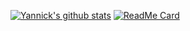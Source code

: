 <!--
**yannickgloster/yannickgloster** is a ✨ _special_ ✨ repository because its `README.md` (this file) appears on your GitHub profile.

Here are some ideas to get you started:

- 🔭 I’m currently working on ...
- 🌱 I’m currently learning ...
- 👯 I’m looking to collaborate on ...
- 🤔 I’m looking for help with ...
- 💬 Ask me about ...
- 📫 How to reach me: ...
- 😄 Pronouns: ...
- ⚡ Fun fact: ...
-->


[![Yannick's github stats](https://github-readme-stats.vercel.app/api?username=yannickgloster)](https://github.com/yannickgloster) [![ReadMe Card](https://github-readme-stats.vercel.app/api/pin/?username=yannickgloster&repo=discord-10man)](https://github.com/yannickgloster/discord-10man)

